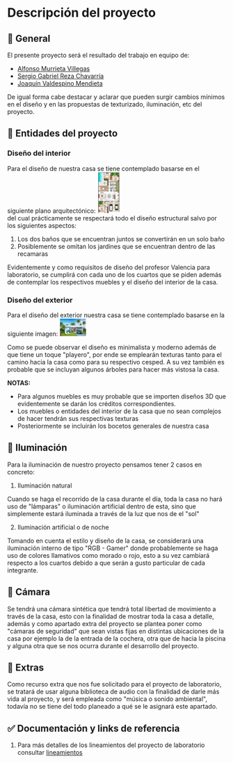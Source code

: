 # Descripción del proyecto 

## 🚀 General

El presente proyecto será el resultado del trabajo en equipo de: 

- [Alfonso Murrieta Villegas ](https://github.com/aMurryFly)
- [Sergio Gabriel Reza Chavarría](https://github.com/ResergeDX)
- [Joaquín Valdespino Mendieta]()

De igual forma cabe destacar y aclarar que pueden surgir cambios mínimos en el diseño y en las propuestas de texturizado, iluminación, etc del proyecto.

## 🚀 Entidades del proyecto


### Diseño del interior

Para el diseño de nuestra casa se tiene contemplado basarse en el siguiente plano arquitectónico:
<img src="https://github.com/aMurryFly/House_FinalProject/blob/main/aboutProject/planoGeneral.PNG" alt="img" style="zoom:10%;" /><br>
del cual prácticamente se respectará todo el diseño estructural salvo por los siguientes aspectos:

1. Los dos baños que se encuentran juntos se convertirán en un solo baño
2. Posiblemente se omitan los jardines que se encuentran dentro de las recamaras

Evidentemente y como requisitos de diseño del profesor Valencia para laboratorio, se cumplirá con cada uno de los cuartos que se piden además de 
contemplar los respectivos muebles y el diseño del interior de la casa.

### Diseño del exterior 

Para el diseño del exterior nuestra casa se tiene contemplado basarse en la siguiente imagen:
<img src="https://github.com/aMurryFly/House_FinalProject/blob/main/aboutProject/CasaProyecto.jpg" alt="img" style="zoom:10%;" /><br>

Como se puede observar el diseño es minimalista y moderno además de que tiene un toque "playero", por ende se emplearán texturas tanto para el camino 
hacia la casa como para su respectivo cesped. A su vez también es probable que se incluyan algunos árboles para hacer más vistosa la casa.


**NOTAS:**
- Para algunos muebles es muy probable que se importen diseños 3D que evidentemente se darán los créditos correspondientes.
- Los muebles o entidades del interior de la casa que no sean complejos de hacer tendrán sus respectivas texturas 
- Posteriormente se incluirán los bocetos generales de nuestra casa

## 🚀 Iluminación 

Para la iluminación de nuestro proyecto pensamos tener 2 casos en concreto:

1. Iluminación natural

Cuando se haga el recorrido de la casa durante el día, toda la casa no hará uso de "lámparas" o iluminación artificial dentro de esta, sino que 
simplemente estará iluminada a través de la luz que nos de el "sol"

2. Iluminación artificial o de noche

Tomando en cuenta el estilo y diseño de la casa, se considerará una iluminación interno de tipo "RGB - Gamer" donde probablemente se haga uso de colores 
llamativos como morado o rojo, esto a su vez cambiará respecto a los cuartos debido a que serán a gusto particular de cada integrante.


## 🚀 Cámara 

Se tendrá una cámara sintética que tendrá total libertad de movimiento a través de la casa, esto con la finalidad de mostrar toda la casa a detalle, además y 
como apartado extra del proyecto se plantea poner como "cámaras de seguridad" que sean vistas fijas en distintas ubicaciones de la casa por ejemplo la de la 
entrada de la cochera, otra que de hacia la piscina y alguna otra que se nos ocurra durante el desarrollo del proyecto.


## 🚀 Extras 

Como recurso extra que nos fue solicitado para el proyecto de laboratorio, se tratará de usar alguna biblioteca de audio con la finalidad de darle más vida al 
proyecto, y será empleada como "música o sonido ambiental", todavía no se tiene del todo planeado a qué se le asignará este apartado.


## ✅ Documentación y links de referencia 

1. Para más detalles de los lineamientos del proyecto de laboratorio consultar [lineamientos](https://github.com/aMurryFly/House_FinalProject/blob/main/aboutProject/lineamientos_Profesor.pdf)

